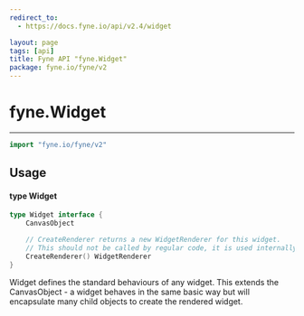```yaml
---
redirect_to:
  - https://docs.fyne.io/api/v2.4/widget

layout: page
tags: [api]
title: Fyne API "fyne.Widget"
package: fyne.io/fyne/v2
---
```

# fyne.Widget
---

```go
import "fyne.io/fyne/v2"
```

## Usage

#### type Widget

```go
type Widget interface {
	CanvasObject

	// CreateRenderer returns a new WidgetRenderer for this widget.
	// This should not be called by regular code, it is used internally to render a widget.
	CreateRenderer() WidgetRenderer
}
```

Widget defines the standard behaviours of any widget. This extends the CanvasObject - a widget behaves in the same basic way but will encapsulate many child objects to create the rendered widget.
